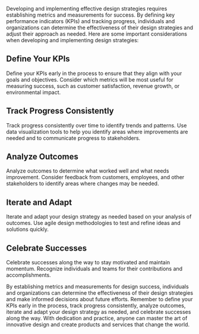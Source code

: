 
Developing and implementing effective design strategies requires establishing metrics and measurements for success. By defining key performance indicators (KPIs) and tracking progress, individuals and organizations can determine the effectiveness of their design strategies and adjust their approach as needed. Here are some important considerations when developing and implementing design strategies:

Define Your KPIs
----------------

Define your KPIs early in the process to ensure that they align with your goals and objectives. Consider which metrics will be most useful for measuring success, such as customer satisfaction, revenue growth, or environmental impact.

Track Progress Consistently
---------------------------

Track progress consistently over time to identify trends and patterns. Use data visualization tools to help you identify areas where improvements are needed and to communicate progress to stakeholders.

Analyze Outcomes
----------------

Analyze outcomes to determine what worked well and what needs improvement. Consider feedback from customers, employees, and other stakeholders to identify areas where changes may be needed.

Iterate and Adapt
-----------------

Iterate and adapt your design strategy as needed based on your analysis of outcomes. Use agile design methodologies to test and refine ideas and solutions quickly.

Celebrate Successes
-------------------

Celebrate successes along the way to stay motivated and maintain momentum. Recognize individuals and teams for their contributions and accomplishments.

By establishing metrics and measurements for design success, individuals and organizations can determine the effectiveness of their design strategies and make informed decisions about future efforts. Remember to define your KPIs early in the process, track progress consistently, analyze outcomes, iterate and adapt your design strategy as needed, and celebrate successes along the way. With dedication and practice, anyone can master the art of innovative design and create products and services that change the world.
